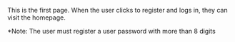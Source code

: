 This is the first page. When the user clicks to register and logs in, they can visit the homepage.

*Note: The user must register a user password with more than 8 digits